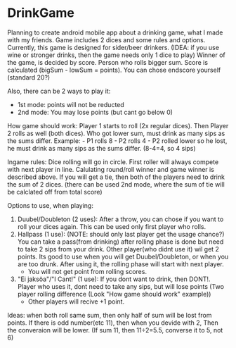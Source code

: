 # DrinkGame
Planning to create android mobile app about a drinking game, what I made with my friends. Game includes 2 dices and some rules and options.
Currently, this game is designed for sider/beer drinkers. (IDEA: if you use wine or stronger drinks, then the game needs only 1 dice to play)
Winner of the game, is decided by score. Person who rolls bigger sum. Score is calculated (bigSum - lowSum = points). You can chose endscore yourself (standard 20?)

Also, there can be 2 ways to play it:
 - 1st mode: points will not be reducted
 - 2nd mode: You may lose points (but cant go below 0)

How game should work:
  Player 1 starts to roll (2x regular dices). Then Player 2 rolls as well (both dices). Who got lower sum, must drink as many sips as the sums differ. 
    Example:
       - P1 rolls 8
       - P2 rolls 4
       - P2 rolled lower so he lost, he must drink as many sips as the sums differ. (8-4=4, so 4 sips)
  
Ingame rules:
  Dice rolling will go in circle. First roller will always compete with next player in line. Calulating round/roll winner and game winner is described above.
  If you will get a tie, then both of the players need to drink the sum of 2 dices. (there can be used 2nd mode, where the sum of tie will be calclated off from total score)

Options to use, when playing:
  1. Duubel/Doubleton (2 uses):
    After a throw, you can chose if you want to roll your dices again. This can be used only first player who rolls. 
  2. Hallpass (1 use): (NOTE: should only last player get the usage chance?)
    You can take a pass(from drinking) after rolling phase is done but need to take 2 sips from your drink. Other player(who didnt use it) wil get 2 points.
    Its good to use when you will get Duubel/Doubleton, or when you are too drunk. After using it, the rolling phase will start with next player.
       - You will not get point from rolling scores.
  3. "Ei jaksöa"/"I Cant!" (1 use):
     If you dont want to drink, then DONT!. Player who uses it, dont need to take any sips, but will lose points (Two player rolling difference (Look "How game should work" example))
        - Other players will recive +1 point.
        

Ideas: when both roll same sum, then only half of sum will be lost from points.
If there is odd number(etc 11), then when you devide with 2,
Then the converaion will be lower. (If sum 11, then 11÷2=5.5, converse it to 5, not 6)


